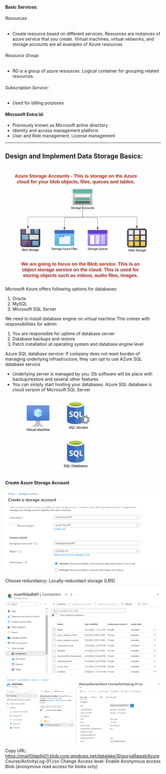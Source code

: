 #### Basic Services:
###### Resources: 
* Create resource based on different services. Resources are instances of azure service that you create. Virtual machines, virtual networks, and storage accounts are all examples of Azure resources
###### Resource Group: 
* RG is a group of azure resources. Logical container for grouping related resources. 
###### Subscription Service: 
* Used for billing purposes

#### Microsoft Entra Id:
* Previously known as Microsoft active directory
* Identity and access management platform
* User and Role management, License management

***************************************************************************************************************************

## Design and Implement Data Storage Basics:

![Focus](https://github.com/ShauryaRawat10/Data-Engineering/blob/d3cb7162482708609b07b74a28cd3ab86b1b0729/Azure%20Cloud/Introduction/Storage/StorageService_Azure_1.png)

Microsoft Azure offers following options for databases:
1. Oracle
2. MySQL
3. Microsoft SQL Server

We need to install database engine on virtual machine 
This comes with responsibilities for admin:
1. You are responsible for uptime of database server
2. Database backups and restore
3. Patch installation at operating system and database engine level

Azure SQL database service:
If company does not want burden of managing underlying infrastructure, they can opt to use AZure SQL database service
* Underlying server is managed by you. Db software will be place with backup/restore and several other features
* You can simply start hosting your databases. Azure SQL database is cloud version of Microsoft SQL Server

![SQL database](https://github.com/ShauryaRawat10/Data-Engineering/blob/78973f06f70021ce24ed4d8c31c24aa6945eca81/Azure%20Cloud/Introduction/Storage/StorageService_Azure_2.png)

#### Create Azure Storage Account

![Create account](https://github.com/ShauryaRawat10/Data-Engineering/blob/97fda1bc5901e6152bf13e4afce51478f4eb1a0b/Azure%20Cloud/Introduction/Storage/StorageService_Azure_3.png)

Choose redundancy: Locally-redundant storage (LRS)

![Container creation](https://github.com/ShauryaRawat10/Data-Engineering/blob/85165c6659a4ce1594249498c464a0816dedbbc3/Azure%20Cloud/Introduction/Storage/StorageService_Azure_5.png)

![Container](https://github.com/ShauryaRawat10/Data-Engineering/blob/378f98bbb02b0eb2ac8fb79e6f63b86fb2b86634/Azure%20Cloud/Introduction/Storage/StorageService_Azure_6.png)

Copy URL: https://mue10dadls01.blob.core.windows.net/datalake/ShauryaRawat/Azure Course/ActivityLog-01.csv
Change Access level: Enable Anonymous access
                     Blob (anonymous read access for blobs only)








